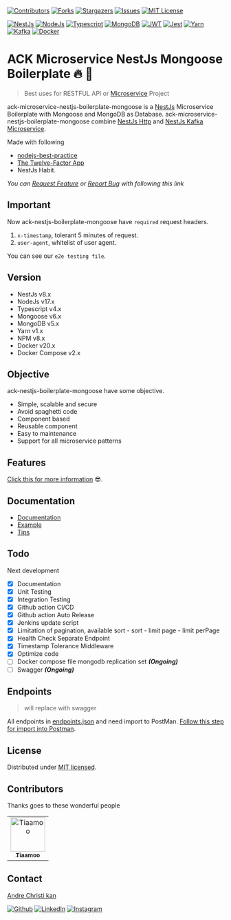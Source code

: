 [![Contributors][ack-microservice-contributors-shield]][ack-contributors]
[![Forks][ack-microservice-forks-shield]][ack-forks]
[![Stargazers][ack-microservice-stars-shield]][ack-stars]
[![Issues][ack-microservice-issues-shield]][ack-issues]
[![MIT License][ack-microservice-license-shield]][license]

[![NestJs][nestjs-shield]][ref-nestjs]
[![NodeJs][nodejs-shield]][ref-nodejs]
[![Typescript][typescript-shield]][ref-typescript]
[![MongoDB][mongodb-shield]][ref-mongodb]
[![JWT][jwt-shield]][ref-jwt]
[![Jest][jest-shield]][ref-jest]
[![Yarn][yarn-shield]][ref-yarn]
[![Kafka][kafka-shield]][ref-kafka]
[![Docker][docker-shield]][ref-docker]

# ACK Microservice NestJs Mongoose Boilerplate 🔥 🚀

> Best uses for RESTFUL API or [Microservice](https://microservices.io) Project

ack-microservice-nestjs-boilerplate-mongoose is a [NestJs][ref-nestjs] Microservice Boilerplate with Mongoose and MongoDB as Database.
ack-microservice-nestjs-boilerplate-mongoose combine [NestJs Http][ref-nestjs] and [NestJs Kafka Microservice][ref-nestjs-kafka-microservice].

Made with following
- [nodejs-best-practice](https://github.com/goldbergyoni/nodebestpractices) 
- [The Twelve-Factor App](https://12factor.net)
- NestJs Habit.

*You can [Request Feature][ack-microservice-issues] or [Report Bug][ack-microservice-issues] with following this link*

## Important

Now ack-nestjs-boilerplate-mongoose have `required` request headers.

1. `x-timestamp`, tolerant 5 minutes of request.
2. `user-agent`, whitelist of user agent.

You can see our `e2e testing file`.

## Version

- NestJs v8.x
- NodeJs v17.x
- Typescript v4.x
- Mongoose v6.x
- MongoDB v5.x
- Yarn v1.x
- NPM v8.x
- Docker v20.x
- Docker Compose v2.x

## Objective

ack-nestjs-boilerplate-mongoose have some objective.

- Simple, scalable and secure
- Avoid spaghetti code
- Component based
- Reusable component
- Easy to maintenance
- Support for all microservice patterns

## Features

[Click this for more information][ack-docs-features] 😎.

## Documentation

- [Documentation][ack-docs]
- [Example][ack-docs-example]
- [Tips][ack-docs-tips]

## Todo

Next development

- [x] Documentation
- [x] Unit Testing
- [x] Integration Testing
- [x] Github action CI/CD
- [x] Github action Auto Release
- [x] Jenkins update script
- [x] Limitation of pagination, available sort - sort - limit page - limit perPage
- [x] Health Check Separate Endpoint
- [x] Timestamp Tolerance Middleware
- [x] Optimize code
- [ ] Docker compose file mongodb replication set  **_(Ongoing)_**
- [ ] Swagger **_(Ongoing)_**

## Endpoints

> will replace with swagger

All endpoints in [endpoints.json][endpoints] and need import to PostMan. [Follow this step for import into Postman][ref-postman-import-export].

## License

Distributed under [MIT licensed][license].

## Contributors

Thanks goes to these wonderful people
<table><tr><td align="center"><a href="https://github.com/tiaamoo"><img src="https://avatars.githubusercontent.com/u/97380402?v=4" width="80px;" alt="Tiaamoo"/><br /><sub><b>Tiaamoo</b></sub></a><br /></td></tr></table>

## Contact

[Andre Christi kan][author-email]

[![Github][github-shield]][author-github]
[![LinkedIn][linkedin-shield]][author-linkedin]
[![Instagram][instagram-shield]][author-instagram]

<!-- ACK BADGE LINKS -->
[ack-contributors-shield]: https://img.shields.io/github/contributors/andrechristikan/ack-nestjs-boilerplate-mongoose?style=for-the-badge
[ack-forks-shield]: https://img.shields.io/github/forks/andrechristikan/ack-nestjs-boilerplate-mongoose?style=for-the-badge
[ack-stars-shield]: https://img.shields.io/github/stars/andrechristikan/ack-nestjs-boilerplate-mongoose?style=for-the-badge
[ack-issues-shield]: https://img.shields.io/github/issues/andrechristikan/ack-nestjs-boilerplate-mongoose?style=for-the-badge
[ack-license-shield]: https://img.shields.io/github/license/andrechristikan/ack-nestjs-boilerplate-mongoose?style=for-the-badge

<!-- ack microservice BADGE LINKS -->
[ack-microservice-contributors-shield]: https://img.shields.io/github/contributors/andrechristikan/ack-microservice-nestjs-boilerplate-mongoose?style=for-the-badge
[ack-microservice-forks-shield]: https://img.shields.io/github/forks/andrechristikan/ack-microservice-nestjs-boilerplate-mongoose?style=for-the-badge
[ack-microservice-stars-shield]: https://img.shields.io/github/stars/andrechristikan/ack-microservice-nestjs-boilerplate-mongoose?style=for-the-badge
[ack-microservice-issues-shield]: https://img.shields.io/github/issues/andrechristikan/ack-microservice-nestjs-boilerplate-mongoose?style=for-the-badge
[ack-microservice-license-shield]: https://img.shields.io/github/license/andrechristikan/ack-microservice-nestjs-boilerplate-mongoose?style=for-the-badge

[nestjs-shield]: https://img.shields.io/badge/nestjs-%23E0234E.svg?style=for-the-badge&logo=nestjs&logoColor=white
[nodejs-shield]: https://img.shields.io/badge/Node.js-339933?style=for-the-badge&logo=nodedotjs&logoColor=white
[typescript-shield]: https://img.shields.io/badge/TypeScript-007ACC?style=for-the-badge&logo=typescript&logoColor=white
[mongodb-shield]: https://img.shields.io/badge/MongoDB-white?style=for-the-badge&logo=mongodb&logoColor=4EA94B
[jwt-shield]: https://img.shields.io/badge/JWT-000000?style=for-the-badge&logo=JSON%20web%20tokens&logoColor=white
[jest-shield]: https://img.shields.io/badge/-jest-%23C21325?style=for-the-badge&logo=jest&logoColor=white
[yarn-shield]: https://img.shields.io/badge/yarn-%232C8EBB.svg?style=for-the-badge&logo=yarn&logoColor=white
[docker-shield]: https://img.shields.io/badge/docker-%230db7ed.svg?style=for-the-badge&logo=docker&logoColor=white
[kafka-shield]: https://img.shields.io/badge/kafka-0000?style=for-the-badge&logo=apachekafka&logoColor=black&color=white

[github-shield]: https://img.shields.io/badge/GitHub-100000?style=for-the-badge&logo=github&logoColor=white
[linkedin-shield]: https://img.shields.io/badge/LinkedIn-0077B5?style=for-the-badge&logo=linkedin&logoColor=white
[instagram-shield]: https://img.shields.io/badge/Instagram-E4405F?style=for-the-badge&logo=instagram&logoColor=white

<!-- CONTACTS -->
[author-linkedin]: https://linkedin.com/in/andrechristikan
[author-instagram]: https://www.instagram.com/___ac.k
[author-email]: mailto:ack@baibay.id
[author-github]: https://github.com/andrechristikan

<!-- Repo LINKS -->
[ack-repo]: https://github.com/andrechristikan/ack-nestjs-boilerplate-mongoose
[ack-issues]: https://github.com/andrechristikan/ack-nestjs-boilerplate-mongoose/issues
[ack-stars]: https://github.com/andrechristikan/ack-nestjs-boilerplate-mongoose/stargazers
[ack-forks]: https://github.com/andrechristikan/ack-nestjs-boilerplate-mongoose/network/members
[ack-contributors]: https://github.com/andrechristikan/ack-nestjs-boilerplate-mongoose/graphs/contributors
[ack-history]: https://github.com/andrechristikan/ack-nestjs-boilerplate-mongoose/commits/main

<!-- ack microservice -->
[ack-microservice-repo]: https://github.com/andrechristikan/ack-microservice-nestjs-boilerplate-mongoose
[ack-microservice-issues]:https://github.com/andrechristikan/ack-microservice-nestjs-boilerplate-mongoose/issues
[ack-microservice-stars]:https://github.com/andrechristikan/ack-microservice-nestjs-boilerplate-mongoose/stargazers
[ack-microservice-forks]:https://github.com/andrechristikan/ack-microservice-nestjs-boilerplate-mongoose/network/members
[ack-microservice-contributors]:https://github.com/andrechristikan/ack-microservice-nestjs-boilerplate-mongoose/graphs/contributors
[ack-microservice-history]:https://github.com/andrechristikan/ack-microservice-nestjs-boilerplate-mongoose/commits/main

<!-- license -->
[license]: LICENSE.md
[endpoints]: endpoints.json

<!-- Documents -->
[ack-docs]: https://andrechristikan.github.io/ack-nestjs-boilerplate-docs/
[ack-docs-features]: https://andrechristikan.github.io/ack-nestjs-boilerplate-docs/#/features/readme
[ack-docs-example]: https://andrechristikan.github.io/ack-nestjs-boilerplate-docs/#/example
[ack-docs-tips]: https://andrechristikan.github.io/ack-nestjs-boilerplate-docs/#/tips/readme

<!-- Reference -->
[ref-nestjs]: http://nestjs.com
[ref-nestjs-kafka-microservice]: https://docs.nestjs.com/microservices/kafka
[ref-mongoose]: https://mongoosejs.com/
[ref-mongodb]: https://docs.mongodb.com/
[ref-nodejs-best-practice]: https://github.com/goldbergyoni/nodebestpractices
[ref-nodejs]: https://nodejs.org/
[ref-typescript]: https://www.typescriptlang.org/
[ref-jwt]: https://jwt.io
[ref-jest]: https://jestjs.io/docs/getting-started
[ref-docker]: https://docs.docker.com
[ref-yarn]: https://yarnpkg.com
[ref-kafka]: https://kafka.apache.org/quickstart
[ref-postman-import-export]: https://learning.postman.com/docs/getting-started/importing-and-exporting-data/

